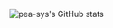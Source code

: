 ![pea-sys's GitHub stats](https://github-readme-stats.vercel.app/api?username=pea-sys&show_icons=true)
